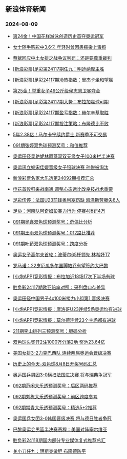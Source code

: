 ## 新浪体育新闻 
### 2024-08-09

+ [第24金！中国花样游泳创造历史首夺奥运冠军](https://sports.sina.com.cn/others/synchronise/2024-08-08/doc-inchwtrs6949394.shtml)

+ [女士随手购彩中3.6亿 年轻时曾因患癌染上毒瘾](https://sports.sina.com.cn/l/2024-08-08/doc-inchwtrp8764670.shtml)

+ [蔡斌回应中土女排之战争议判罚：还是要尊重裁判](https://sports.sina.com.cn/others/volleyball/2024-08-08/doc-inchwxxq6859026.shtml)

+ [[新浪彩票]足彩第24117期任九：明迪纳摩主胜](https://sports.sina.com.cn/l/2024-08-08/doc-inchwtrs6947403.shtml)

+ [[新浪彩票]足彩24117期冷热指数：里杰卡坐和望赢](https://sports.sina.com.cn/l/2024-08-08/doc-inchwtrh3063040.shtml)

+ [第25金！举重女子49公斤级侯志慧卫冕夺金](https://sports.sina.com.cn/others/weightlift/2024-08-08/doc-inchwxxm8695585.shtml)

+ [[新浪彩票]足彩第24117期大势：布拉加赢球可期](https://sports.sina.com.cn/l/2024-08-08/doc-inchwtrh3060788.shtml)

+ [[新浪彩票]足彩24117期盈亏指数：赫尔辛基取胜](https://sports.sina.com.cn/l/2024-08-08/doc-inchwtrh3062690.shtml)

+ [[新浪彩票]足彩24117期投注策略：布隆德比不败](https://sports.sina.com.cn/l/2024-08-08/doc-inchwtrp8768984.shtml)

+ [5年2.38亿！马尔卡宁续约爵士 新赛季不可交易](https://sports.sina.com.cn/basketball/nba/2024-08-08/doc-inchwtrs6935494.shtml)

+ [091期张婷双色球预测奖号：和值推荐](https://sports.sina.com.cn/l/2024-08-08/doc-inchwxxq6894282.shtml)

+ [奥运田径吴艳妮林雨薇双双无缘女子100米栏半决赛](https://sports.sina.com.cn/others/athletics/2024-08-08/doc-inchxqvc8435238.shtml)

+ [奥运巩立姣宋佳媛晋级女子铅球决赛 孙悦被淘汰](https://sports.sina.com.cn/others/athletics/2024-08-08/doc-inchxqva1681339.shtml)

+ [新浪彩票名家大乐透第24092期推荐汇总](https://sports.sina.com.cn/l/2024-08-08/doc-inchxkpf8520618.shtml)

+ [申花首败归来战南通 调整心态远比改良技战术重要](https://sports.sina.com.cn/china/2024-08-08/doc-inchwtrp8785909.shtml)

+ [足彩伤停：法国U23前锋奥利塞伤缺 凯泽斯劳滕失6人](https://sports.sina.com.cn/l/2024-08-08/doc-inchxkpf8514554.shtml)

+ [足协：河南队阿奇姆彭暴力行为 停赛4场罚4万](https://sports.sina.com.cn/china/2024-08-08/doc-inchxkpe1756402.shtml)

+ [091期吴鑫双色球预测奖号：奇偶比分析](https://sports.sina.com.cn/l/2024-08-08/doc-inchwxxq6894461.shtml)

+ [091期王雨双色球预测奖号：012路比推荐](https://sports.sina.com.cn/l/2024-08-08/doc-inchwxxk1945005.shtml)

+ [091期叶荀双色球预测奖号：跨度分析](https://sports.sina.com.cn/l/2024-08-08/doc-inchwxxk1944832.shtml)

+ [奥运女子高尔夫首轮：波蒂尔65杆领先 林希妤T7](https://sports.sina.com.cn/golf/lpga/2024-08-08/doc-inchwaty7271494.shtml)

+ [罗马诺：22岁厄瓜多尔国脚帕乔有望签约大巴黎](https://sports.sina.com.cn/global/france/2024-08-08/doc-inchxqvh6618066.shtml)

+ [[小炮APP]竞彩情报：布拉加近18场17次下半场有球](https://sports.sina.com.cn/l/2024-08-08/doc-inchwxxk1909963.shtml)

+ [胜负彩24117期欧亚赔率对照：采列盘口存差异](https://sports.sina.com.cn/l/2024-08-08/doc-inchwtrp8790473.shtml)

+ [奥运田径中国男子4x100米接力小组第1 晋级决赛](https://sports.sina.com.cn/others/athletics/2024-08-08/doc-inchxqvh6648214.shtml)

+ [[小炮APP]竞彩情报：摩洛哥U23连续5场奥运均有进球](https://sports.sina.com.cn/l/2024-08-08/doc-inchwxxk1906701.shtml)

+ [[小炮APP]竞彩情报：莫尔德连续23个主场都有进球](https://sports.sina.com.cn/l/2024-08-08/doc-inchwxxm8672536.shtml)

+ [211期李山排列三预测奖号：胆码分析](https://sports.sina.com.cn/l/2024-08-08/doc-inchxkpe1762123.shtml)

+ [双色球头奖开2注1000万分落2地 奖池23.64亿](https://sports.sina.com.cn/l/2024-08-08/doc-inchxzkx8269115.shtml)

+ [美国女排3-2力克巴西队 连续两届奥运会晋级决赛](https://sports.sina.com.cn/others/volleyball/2024-08-09/doc-inchyfsu1390128.shtml)

+ [历史上的今天-双色球8月8日开奖号码汇总](https://sports.sina.com.cn/l/2024-08-07/doc-inchuuye3915705.shtml)

+ [奥运国乒男团3-0横扫法国进决赛 将与瑞典争冠军](https://sports.sina.com.cn/others/pingpang/2024-08-08/doc-inchxqvc8443933.shtml)

+ [092期范闲大乐透预测奖号：后区两码推荐](https://sports.sina.com.cn/l/2024-08-08/doc-inchxqvc8418893.shtml)

+ [092期刘栋大乐透预测奖号：前区跨度参考](https://sports.sina.com.cn/l/2024-08-08/doc-inchxqva1654053.shtml)

+ [092期常青大乐透预测奖号：精选5+2推荐](https://sports.sina.com.cn/l/2024-08-08/doc-inchxqvc8418174.shtml)

+ [奥运国乒女团3-0韩国晋级决赛 将与德日胜者争冠](https://sports.sina.com.cn/others/pingpang/2024-08-08/doc-inchxzma6464895.shtml)

+ [巴黎奥运会男篮半决赛赛程：美国对阵塞尔维亚](https://sports.sina.com.cn/basketball/nba/2024-08-08/doc-inchwpir8886644.shtml)

+ [胜负彩24118期国内部分专业媒体复式推荐总汇](https://sports.sina.com.cn/l/2024-08-08/doc-inchxkpk6704083.shtml)

+ [关小刀任九：明斯克做胆 布隆德防平](https://sports.sina.com.cn/l/2024-08-08/doc-inchxkpn3506242.shtml)

